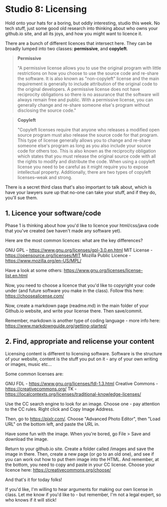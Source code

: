 # Studio 8: Licensing

Hold onto your hats for a boring, but oddly interesting, studio this week. No tech stuff, just some good old research into thinking about who owns your github.io site, and all its joys, and how you might want to licence it.

There are a bunch of different licences that intersect here. They can be broadly lumped into two classes: **permissive**, and **copyleft**.

> **Permissive**
>
> "A permissive license allows you to use the original program with little restrictions on how you choose to use the source code and re-share the software. It is also known as "non-copyleft" license and the main requirement is generally to include attribution of the original code to the original developers. A permissive license does not have reciprocity obligations so there is no assurance that the software will always remain free and public. With a permissive license, you can generally change and re-share someone else's program without disclosing the source code."

> **Copyleft**
>
>"Copyleft licenses require that anyone who releases a modified open source program must also release the source code for that program. This type of license generally allows you to change and re-share someone else's program as long as you also include your source code for others too. This is also known as the reciprocity obligation which states that you must release the original source code with all the rights to modify and distribute the code. When using a copyleft license you need to be careful as it might require you to expose intellectual property. Additionally, there are two types of copyleft licenses–weak and strong.

There is a secret third class that's also important to talk about, which is have your lawyers sure up that no-one can take your stuff, and if they do, you'll sue them.

## 1. Licence your software/code

Phase 1 is thinking about how you'd like to licence your html/css/java code that you've created (we haven't made any software yet).

Here are the most common licences: what are the key differences?

GNU GPL - https://www.gnu.org/licenses/gpl-3.0.en.html
MIT License - https://opensource.org/licenses/MIT
Mozilla Public Licence - https://www.mozilla.org/en-US/MPL/

Have a look at some others: https://www.gnu.org/licenses/license-list.en.html

Now, you need to choose a licence that you'd like to copyright your code under (and future software you make in the class). Follow this here:
https://choosealicense.com/

Now, create a markdown page (readme.md) in the main folder of your Github.io website, and write your license there. Then save/commit.

Remember, markdown is another type of coding language - more info here: https://www.markdownguide.org/getting-started/

## 2. Find, appropriate and relicense your content

Licensing content is different to licensing software. Software is the structure of your website, content is the stuff you put on it - any of your own writing or images, music etc...

Some common licenses are:

GNU FDL - https://www.gnu.org/licenses/fdl-1.3.html
Creative Commons - https://creativecommons.org/
TK - https://localcontexts.org/licenses/traditional-knowledge-licenses/

Use the CC search engine to look for an image. Choose one - pay attention to the CC rules. Right click and Copy Image Address.

Then, go to https://pixlr.com/. Choose "Advanced Photo Editor", then "Load URL" on the bottom left, and paste the URL in.

Have some fun with the image. When you're bored, go File > Save and download the image.

Return to your github.io site. Create a folder called /images and save the image in there. Then, create a new page (or go to an old one), and see if you can work out how to put them image into the HTML. And remember, at the bottom, you need to copy and paste in your CC license. Choose your licence here: https://creativecommons.org/choose/

And that's it for today folks! 

If you'd like, I'm willing to hear arguments for making our own license in class. Let me know if you'd like to - but remember, I'm not a legal expert, so who knows if it will stick!

